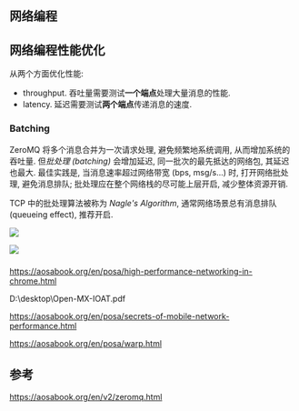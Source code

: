 ## 网络编程



## 网络编程性能优化

从两个方面优化性能:
- throughput. 吞吐量需要测试**一个端点**处理大量消息的性能.
- latency. 延迟需要测试**两个端点**传递消息的速度.

### Batching 

ZeroMQ 将多个消息合并为一次请求处理, 避免频繁地系统调用, 从而增加系统的吞吐量. 但*批处理 (batching)* 会增加延迟, 同一批次的最先抵达的网络包, 其延迟也最大. 最佳实践是, 当消息速率超过网络带宽 (bps, msg/s...) 时, 打开网络批处理, 避免消息排队; 批处理应在整个网络栈的尽可能上层开启, 减少整体资源开销.

TCP 中的批处理算法被称为 *Nagle's Algorithm*, 通常网络场景总有消息排队 (queueing effect), 推荐开启.

![](../../../attach/Pasted%20image%2020250503221227.avif)

![](../../../attach/Pasted%20image%2020250503221234.avif)

### 

https://aosabook.org/en/posa/high-performance-networking-in-chrome.html

D:\desktop\Open-MX-IOAT.pdf

https://aosabook.org/en/posa/secrets-of-mobile-network-performance.html

https://aosabook.org/en/posa/warp.html

## 参考

https://aosabook.org/en/v2/zeromq.html